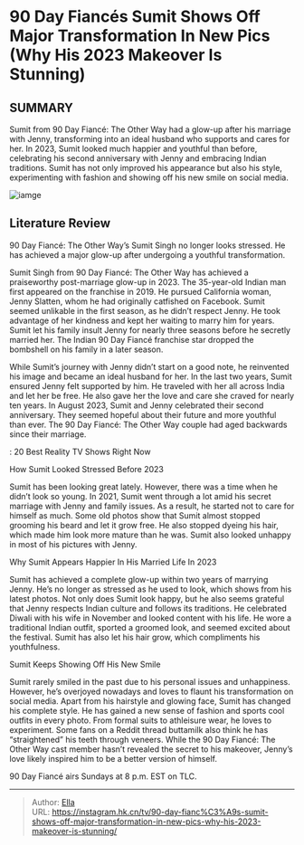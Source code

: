 # 90 Day Fiancés Sumit Shows Off Major Transformation In New Pics (Why His 2023 Makeover Is Stunning)


## SUMMARY 



  Sumit from 90 Day Fiancé: The Other Way had a glow-up after his marriage with Jenny, transforming into an ideal husband who supports and cares for her.   In 2023, Sumit looked much happier and youthful than before, celebrating his second anniversary with Jenny and embracing Indian traditions.   Sumit has not only improved his appearance but also his style, experimenting with fashion and showing off his new smile on social media.  

![iamge](https://static1.srcdn.com/wordpress/wp-content/uploads/2023/06/150623_sr_rtv_09.jpg)

## Literature Review
90 Day Fiancé: The Other Way’s Sumit Singh no longer looks stressed. He has achieved a major glow-up after undergoing a youthful transformation.




Sumit Singh from 90 Day Fiancé: The Other Way has achieved a praiseworthy post-marriage glow-up in 2023. The 35-year-old Indian man first appeared on the franchise in 2019. He pursued California woman, Jenny Slatten, whom he had originally catfished on Facebook. Sumit seemed unlikable in the first season, as he didn’t respect Jenny. He took advantage of her kindness and kept her waiting to marry him for years. Sumit let his family insult Jenny for nearly three seasons before he secretly married her. The Indian 90 Day Fiancé franchise star dropped the bombshell on his family in a later season.




While Sumit’s journey with Jenny didn’t start on a good note, he reinvented his image and became an ideal husband for her. In the last two years, Sumit ensured Jenny felt supported by him. He traveled with her all across India and let her be free. He also gave her the love and care she craved for nearly ten years. In August 2023, Sumit and Jenny celebrated their second anniversary. They seemed hopeful about their future and more youthful than ever. The 90 Day Fiancé: The Other Way couple had aged backwards since their marriage.

 : 20 Best Reality TV Shows Right Now


 How Sumit Looked Stressed Before 2023 

 

Sumit has been looking great lately. However, there was a time when he didn’t look so young. In 2021, Sumit went through a lot amid his secret marriage with Jenny and family issues. As a result, he started not to care for himself as much. Some old photos show that Sumit almost stopped grooming his beard and let it grow free. He also stopped dyeing his hair, which made him look more mature than he was. Sumit also looked unhappy in most of his pictures with Jenny.






 Why Sumit Appears Happier In His Married Life In 2023 

 

Sumit has achieved a complete glow-up within two years of marrying Jenny. He’s no longer as stressed as he used to look, which shows from his latest photos. Not only does Sumit look happy, but he also seems grateful that Jenny respects Indian culture and follows its traditions. He celebrated Diwali with his wife in November and looked content with his life. He wore a traditional Indian outfit, sported a groomed look, and seemed excited about the festival. Sumit has also let his hair grow, which compliments his youthfulness.



 Sumit Keeps Showing Off His New Smile 
          




Sumit rarely smiled in the past due to his personal issues and unhappiness. However, he’s overjoyed nowadays and loves to flaunt his transformation on social media. Apart from his hairstyle and glowing face, Sumit has changed his complete style. He has gained a new sense of fashion and sports cool outfits in every photo. From formal suits to athleisure wear, he loves to experiment. Some fans on a Reddit thread buttamilk also think he has “straightened” his teeth through veneers. While the 90 Day Fiancé: The Other Way cast member hasn’t revealed the secret to his makeover, Jenny’s love likely inspired him to be a better version of himself.



90 Day Fiancé airs Sundays at 8 p.m. EST on TLC.






---

> Author: [Ella](https://instagram.hk.cn/)  
> URL: https://instagram.hk.cn/tv/90-day-fianc%C3%A9s-sumit-shows-off-major-transformation-in-new-pics-why-his-2023-makeover-is-stunning/  

